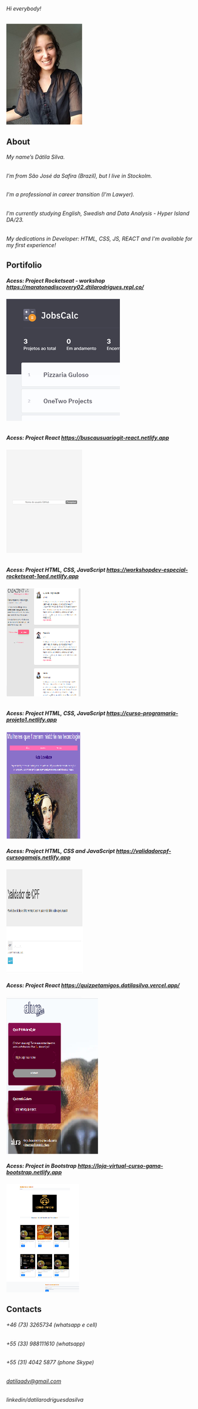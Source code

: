 ###### Hi everybody!
![Profile](https://github.com/datilasilva/datilasilva/blob/main/profile..jpg)

## About

###### My name’s Dátila Silva.
###### I’m from São José da Safira (Brazil), but I live in Stockolm.
###### I'm a professional in career transition (I'm Lawyer).
###### I'm currently studying English, Swedish and Data Analysis - Hyper Island DA/23.
###### My dedications in Developer: HTML, CSS, JS, REACT and I'm available for my first experience!

## Portifolio

##### Acess: Project Rocketseat - workshop https://maratonadiscovery02.dtilarodrigues.repl.co/  

###### ![Project1](https://github.com/datilasilva/datilasilva/blob/main/Jobs.png) 

##### Acess: Project React https://buscausuariogit-react.netlify.app  

###### ![Project1](https://github.com/datilasilva/datilasilva/blob/main/buscausuariogit...png) 

##### Acess: Project HTML, CSS, JavaScript https://workshopdev-especial-rocketseat-1aed.netlify.app 

###### ![Project2](https://github.com/datilasilva/datilasilva/blob/main/preject2JS-CSS.png) 

##### Acess: Project HTML, CSS, JavaScript https://curso-programaria-projeto1.netlify.app
![Project3](https://github.com/datilasilva/datilasilva/blob/main/prejectJS-CSS.png)

##### Acess: Project HTML, CSS and JavaScript https://validadorcpf-cursogamajs.netlify.app 

![Project4](https://github.com/datilasilva/datilasilva/blob/main/prejectJS.png) 

##### Acess: Project React https://quizpetamigos.datilasilva.vercel.app/
![Project5](https://github.com/datilasilva/datilasilva/blob/main/prejectREACT.png)

##### Acess: Project in Bootstrap https://loja-virtual-curso-gama-bootstrap.netlify.app 
![Project6](https://github.com/datilasilva/datilasilva/blob/main/prejectbootstrap.png) 

## Contacts
###### +46 (73) 3265734 (whatsapp e cell)
###### +55 (33) 988111610  (whatsapp)
###### +55 (31) 4042 5877 (phone Skype)
###### datilaadv@gmail.com
###### linkedin/datilarodriguesdasilva


<!--
**datilasilva/datilasilva** is a ✨ _special_ ✨ repository because its `README.md` (this file) appears on your GitHub profile.

Here are some ideas to get you started:

- 🔭 I’m currently working on ...
- 🌱 I’m currently learning ...
- 👯 I’m looking to collaborate on ...
- 🤔 I’m looking for help with ...
- 💬 Ask me about ...
- 📫 How to reach me: ...
- 😄 Pronouns: ...
- ⚡ Fun fact: ...
-->

